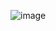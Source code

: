 ![image](https://github.com/ExpandSolution/Segundo_Semestre/assets/135040407/b459f98d-62f3-4b40-a897-4d7e5ba8ee0c)
